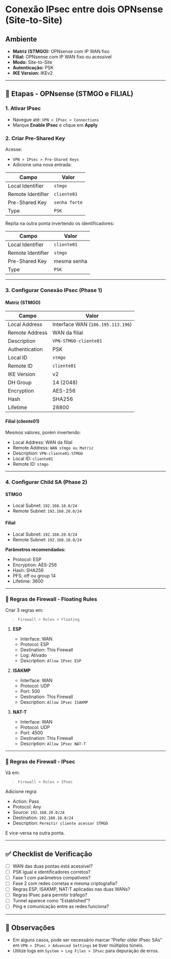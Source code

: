 # Conexão IPsec entre dois OPNsense (Site-to-Site)

## Ambiente

- **Matriz (STMGO):** OPNsense com IP WAN fixo
- **Filial:** OPNsense com IP WAN fixo ou acessível
- **Modo:** Site-to-Site
- **Autenticação:** PSK
- **IKE Version:** IKEv2

---

## 🔧 Etapas - OPNsense (STMGO e FILIAL)

### 1. Ativar IPsec
- Navegue até: `VPN > IPsec > Connections`
- Marque **Enable IPsec** e clique em **Apply**

### 2. Criar Pre-Shared Key
Acesse:
- `VPN > IPsec > Pre-Shared Keys`
- Adicione uma nova entrada:

| Campo             | Valor                  |
|------------------|------------------------|
| Local Identifier | `stmgo`                |
| Remote Identifier| `cliente01`            |
| Pre-Shared Key   | `senha forte`          |
| Type             | `PSK`                  |

Repita na outra ponta invertendo os identificadores:

| Campo             | Valor                  |
|------------------|------------------------|
| Local Identifier | `cliente01`            |
| Remote Identifier| `stmgo`                |
| Pre-Shared Key   | mesma senha            |
| Type             | `PSK`                  |

---

### 3. Configurar Conexão IPsec (Phase 1)

#### Matriz (STMGO)

| Campo              | Valor                              |
|-------------------|-------------------------------------|
| Local Address      | Interface WAN (`186.195.113.196`)  |
| Remote Address     | WAN da filial                      |
| Description        | `VPN-STMGO-cliente01`              |
| Authentication     | PSK                                |
| Local ID           | `stmgo`                            |
| Remote ID          | `cliente01`                        |
| IKE Version        | v2                                 |
| DH Group           | 14 (2048)                          |
| Encryption         | AES-256                            |
| Hash               | SHA256                             |
| Lifetime           | 28800                              |

#### Filial (cliente01)

Mesmos valores, porém invertendo:
- Local Address: WAN da filial
- Remote Address: `WAN stmgo ou Matriz`
- Description: `VPN-cliente01-STMGO`
- Local ID: `cliente01`
- Remote ID: `stmgo`

---

### 4. Configurar Child SA (Phase 2)

#### STMGO
- Local Subnet: `192.168.10.0/24`
- Remote Subnet: `192.168.20.0/24`

#### Filial
- Local Subnet: `192.168.20.0/24`
- Remote Subnet: `192.168.10.0/24`

**Parâmetros recomendados:**
- Protocol: ESP
- Encryption: AES-256
- Hash: SHA256
- PFS: off ou group 14
- Lifetime: 3600

---

### 🔐 Regras de Firewall - Floating Rules

Criar 3 regras em:
> `Firewall > Rules > Floating`

1. **ESP**
   - Interface: WAN
   - Protocol: ESP
   - Destination: This Firewall
   - Log: Ativado
   - Description: `Allow IPsec ESP`

2. **ISAKMP**
   - Interface: WAN
   - Protocol: UDP
   - Port: 500
   - Destination: This Firewall
   - Description: `Allow IPsec ISAKMP`

3. **NAT-T**
   - Interface: WAN
   - Protocol: UDP
   - Port: 4500
   - Destination: This Firewall
   - Description: `Allow IPsec NAT-T`

---

### 🔐 Regras de Firewall - IPsec

Vá em:
> `Firewall > Rules > IPsec`

Adicione regra:

- Action: Pass
- Protocol: Any
- Source: `192.168.20.0/24`
- Destination: `192.168.10.0/24`
- Description: `Permitir cliente acessar STMGO`

E vice-versa na outra ponta.

---

## ✅ Checklist de Verificação

- [ ] WAN das duas pontas está acessível?
- [ ] PSK igual e identificadores corretos?
- [ ] Fase 1 com parâmetros compatíveis?
- [ ] Fase 2 com redes corretas e mesma criptografia?
- [ ] Regras ESP, ISAKMP, NAT-T aplicadas nas duas WANs?
- [ ] Regras IPsec para permitir tráfego?
- [ ] Tunnel aparece como “Established”?
- [ ] Ping e comunicação entre as redes funciona?

---

## 📝 Observações

- Em alguns casos, pode ser necessário marcar “Prefer older IPsec SAs” em `VPN > IPsec > Advanced Settings` se tiver múltiplos túneis.
- Utilize logs em `System > Log Files > IPsec` para depuração de erros.

